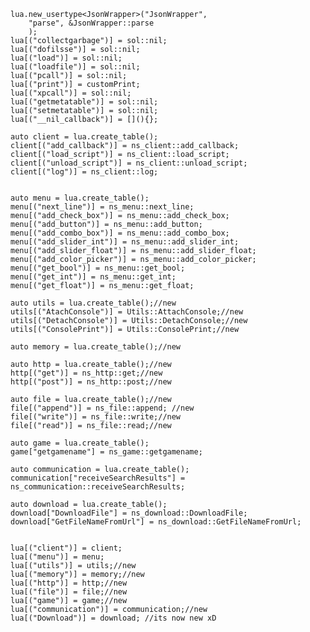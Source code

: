 	lua.new_usertype<JsonWrapper>("JsonWrapper",
		"parse", &JsonWrapper::parse
		);
	lua[("collectgarbage")] = sol::nil;
	lua[("dofilsse")] = sol::nil;
	lua[("load")] = sol::nil;
	lua[("loadfile")] = sol::nil;
	lua[("pcall")] = sol::nil;
	lua[("print")] = customPrint;
	lua[("xpcall")] = sol::nil;
	lua[("getmetatable")] = sol::nil;
	lua[("setmetatable")] = sol::nil;
	lua[("__nil_callback")] = [](){};

	auto client = lua.create_table();
	client[("add_callback")] = ns_client::add_callback;
	client[("load_script")] = ns_client::load_script;
	client[("unload_script")] = ns_client::unload_script;
	client[("log")] = ns_client::log;


	auto menu = lua.create_table();
	menu[("next_line")] = ns_menu::next_line;
	menu[("add_check_box")] = ns_menu::add_check_box;
	menu[("add_button")] = ns_menu::add_button;
	menu[("add_combo_box")] = ns_menu::add_combo_box;
	menu[("add_slider_int")] = ns_menu::add_slider_int;
	menu[("add_slider_float")] = ns_menu::add_slider_float;
	menu[("add_color_picker")] = ns_menu::add_color_picker;
	menu[("get_bool")] = ns_menu::get_bool;
	menu[("get_int")] = ns_menu::get_int;
	menu[("get_float")] = ns_menu::get_float;

	auto utils = lua.create_table();//new
	utils[("AtachConsole")] = Utils::AttachConsole;//new
	utils[("DetachConsole")] = Utils::DetachConsole;//new
	utils[("ConsolePrint")] = Utils::ConsolePrint;//new

	auto memory = lua.create_table();//new

	auto http = lua.create_table();//new
	http[("get")] = ns_http::get;//new
	http[("post")] = ns_http::post;//new

	auto file = lua.create_table();//new
	file[("append")] = ns_file::append; //new
	file[("write")] = ns_file::write;//new
	file[("read")] = ns_file::read;//new

	auto game = lua.create_table();
	game["getgamename"] = ns_game::getgamename;

	auto communication = lua.create_table();
	communication["receiveSearchResults"] = ns_communication::receiveSearchResults;

	auto download = lua.create_table();
	download["DownloadFile"] = ns_download::DownloadFile;
	download["GetFileNameFromUrl"] = ns_download::GetFileNameFromUrl;


	lua[("client")] = client;
	lua[("menu")] = menu;
	lua[("utils")] = utils;//new
	lua[("memory")] = memory;//new
	lua[("http")] = http;//new
	lua[("file")] = file;//new
	lua[("game")] = game;//new
	lua[("communication")] = communication;//new
	lua[("Download")] = download; //its now new xD
